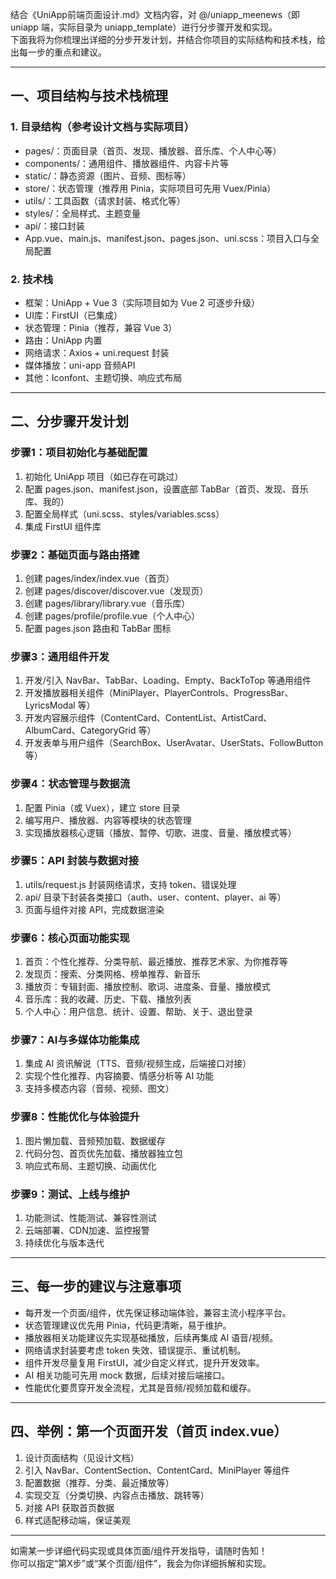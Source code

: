 结合《UniApp前端页面设计.md》文档内容，对 @/uniapp_meenews（即 uniapp 端，实际目录为 uniapp_template）进行分步骤开发和实现。  
下面我将为你梳理出详细的分步开发计划，并结合你项目的实际结构和技术栈，给出每一步的重点和建议。

---

## 一、项目结构与技术栈梳理

### 1. 目录结构（参考设计文档与实际项目）

- pages/：页面目录（首页、发现、播放器、音乐库、个人中心等）
- components/：通用组件、播放器组件、内容卡片等
- static/：静态资源（图片、音频、图标等）
- store/：状态管理（推荐用 Pinia，实际项目可先用 Vuex/Pinia）
- utils/：工具函数（请求封装、格式化等）
- styles/：全局样式、主题变量
- api/：接口封装
- App.vue、main.js、manifest.json、pages.json、uni.scss：项目入口与全局配置

### 2. 技术栈

- 框架：UniApp + Vue 3（实际项目如为 Vue 2 可逐步升级）
- UI库：FirstUI（已集成）
- 状态管理：Pinia（推荐，兼容 Vue 3）
- 路由：UniApp 内置
- 网络请求：Axios + uni.request 封装
- 媒体播放：uni-app 音频API
- 其他：Iconfont、主题切换、响应式布局

---

## 二、分步骤开发计划

### 步骤1：项目初始化与基础配置

1. 初始化 UniApp 项目（如已存在可跳过）
2. 配置 pages.json、manifest.json，设置底部 TabBar（首页、发现、音乐库、我的）
3. 配置全局样式（uni.scss、styles/variables.scss）
4. 集成 FirstUI 组件库

### 步骤2：基础页面与路由搭建

1. 创建 pages/index/index.vue（首页）
2. 创建 pages/discover/discover.vue（发现页）
3. 创建 pages/library/library.vue（音乐库）
4. 创建 pages/profile/profile.vue（个人中心）
5. 配置 pages.json 路由和 TabBar 图标

### 步骤3：通用组件开发

1. 开发/引入 NavBar、TabBar、Loading、Empty、BackToTop 等通用组件
2. 开发播放器相关组件（MiniPlayer、PlayerControls、ProgressBar、LyricsModal 等）
3. 开发内容展示组件（ContentCard、ContentList、ArtistCard、AlbumCard、CategoryGrid 等）
4. 开发表单与用户组件（SearchBox、UserAvatar、UserStats、FollowButton 等）

### 步骤4：状态管理与数据流

1. 配置 Pinia（或 Vuex），建立 store 目录
2. 编写用户、播放器、内容等模块的状态管理
3. 实现播放器核心逻辑（播放、暂停、切歌、进度、音量、播放模式等）

### 步骤5：API 封装与数据对接

1. utils/request.js 封装网络请求，支持 token、错误处理
2. api/ 目录下封装各类接口（auth、user、content、player、ai 等）
3. 页面与组件对接 API，完成数据渲染

### 步骤6：核心页面功能实现

1. 首页：个性化推荐、分类导航、最近播放、推荐艺术家、为你推荐等
2. 发现页：搜索、分类网格、榜单推荐、新音乐
3. 播放页：专辑封面、播放控制、歌词、进度条、音量、播放模式
4. 音乐库：我的收藏、历史、下载、播放列表
5. 个人中心：用户信息、统计、设置、帮助、关于、退出登录

### 步骤7：AI与多媒体功能集成

1. 集成 AI 资讯解说（TTS、音频/视频生成，后端接口对接）
2. 实现个性化推荐、内容摘要、情感分析等 AI 功能
3. 支持多模态内容（音频、视频、图文）

### 步骤8：性能优化与体验提升

1. 图片懒加载、音频预加载、数据缓存
2. 代码分包、首页优先加载、播放器独立包
3. 响应式布局、主题切换、动画优化

### 步骤9：测试、上线与维护

1. 功能测试、性能测试、兼容性测试
2. 云端部署、CDN加速、监控报警
3. 持续优化与版本迭代

---

## 三、每一步的建议与注意事项

- 每开发一个页面/组件，优先保证移动端体验，兼容主流小程序平台。
- 状态管理建议优先用 Pinia，代码更清晰，易于维护。
- 播放器相关功能建议先实现基础播放，后续再集成 AI 语音/视频。
- 网络请求封装要考虑 token 失效、错误提示、重试机制。
- 组件开发尽量复用 FirstUI，减少自定义样式，提升开发效率。
- AI 相关功能可先用 mock 数据，后续对接后端接口。
- 性能优化要贯穿开发全流程，尤其是音频/视频加载和缓存。

---

## 四、举例：第一个页面开发（首页 index.vue）

1. 设计页面结构（见设计文档）
2. 引入 NavBar、ContentSection、ContentCard、MiniPlayer 等组件
3. 配置数据（推荐、分类、最近播放等）
4. 实现交互（分类切换、内容点击播放、跳转等）
5. 对接 API 获取首页数据
6. 样式适配移动端，保证美观

---

如需某一步详细代码实现或具体页面/组件开发指导，请随时告知！  
你可以指定“第X步”或“某个页面/组件”，我会为你详细拆解和实现。